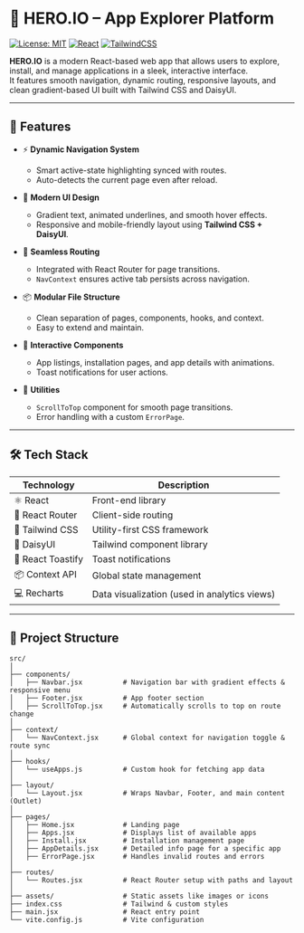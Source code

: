 # 🚀 HERO.IO – App Explorer Platform

[![License: MIT](https://img.shields.io/badge/License-MIT-green.svg)](https://opensource.org/licenses/MIT)
[![React](https://img.shields.io/badge/React-18.2.0-blue.svg)](https://reactjs.org/)
[![TailwindCSS](https://img.shields.io/badge/TailwindCSS-v3.3.2-blue.svg)](https://tailwindcss.com/)

**HERO.IO** is a modern React-based web app that allows users to explore, install, and manage applications in a sleek, interactive interface.  
It features smooth navigation, dynamic routing, responsive layouts, and clean gradient-based UI built with Tailwind CSS and DaisyUI.

---

## 🌟 Features

- ⚡ **Dynamic Navigation System**
  - Smart active-state highlighting synced with routes.
  - Auto-detects the current page even after reload.

- 🎨 **Modern UI Design**
  - Gradient text, animated underlines, and smooth hover effects.
  - Responsive and mobile-friendly layout using **Tailwind CSS + DaisyUI**.

- 🧭 **Seamless Routing**
  - Integrated with React Router for page transitions.
  - `NavContext` ensures active tab persists across navigation.

- 📦 **Modular File Structure**
  - Clean separation of pages, components, hooks, and context.
  - Easy to extend and maintain.

- 🌈 **Interactive Components**
  - App listings, installation pages, and app details with animations.
  - Toast notifications for user actions.

- 🧹 **Utilities**
  - `ScrollToTop` component for smooth page transitions.
  - Error handling with a custom `ErrorPage`.

---

## 🛠️ Tech Stack

| Technology       | Description |
|-----------------|-------------|
| ⚛️ React         | Front-end library |
| 🧭 React Router  | Client-side routing |
| 🎨 Tailwind CSS  | Utility-first CSS framework |
| 💎 DaisyUI       | Tailwind component library |
| 🔔 React Toastify| Toast notifications |
| 📦 Context API   | Global state management |
| 💻 Recharts      | Data visualization (used in analytics views) |

---

## 📁 Project Structure

```text
src/
│
├── components/
│   ├── Navbar.jsx          # Navigation bar with gradient effects & responsive menu
│   ├── Footer.jsx          # App footer section
│   ├── ScrollToTop.jsx     # Automatically scrolls to top on route change
│
├── context/
│   └── NavContext.jsx      # Global context for navigation toggle & route sync
│
├── hooks/
│   └── useApps.js          # Custom hook for fetching app data
│
├── layout/
│   └── Layout.jsx          # Wraps Navbar, Footer, and main content (Outlet)
│
├── pages/
│   ├── Home.jsx            # Landing page
│   ├── Apps.jsx            # Displays list of available apps
│   ├── Install.jsx         # Installation management page
│   ├── AppDetails.jsx      # Detailed info page for a specific app
│   ├── ErrorPage.jsx       # Handles invalid routes and errors
│
├── routes/
│   └── Routes.jsx          # React Router setup with paths and layout
│
├── assets/                 # Static assets like images or icons
├── index.css               # Tailwind & custom styles
├── main.jsx                # React entry point
└── vite.config.js          # Vite configuration
